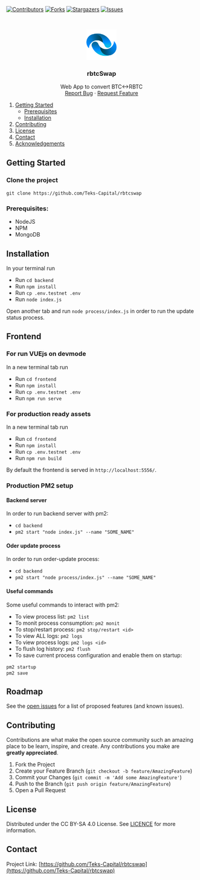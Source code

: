 <!--
*** Thanks for checking out the Best-README-Template. If you have a suggestion
*** that would make this better, please fork the repo and create a pull request
*** or simply open an issue with the tag "enhancement".
*** Thanks again! Now go create something AMAZING! :D
***
***
***
*** To avoid retyping too much info. Do a search and replace for the following:
*** github_username, repo_name, twitter_handle, email, project_title, project_description
-->



<!-- PROJECT SHIELDS -->
<!--
*** I'm using markdown "reference style" links for readability.
*** Reference links are enclosed in brackets [ ] instead of parentheses ( ).
*** See the bottom of this document for the declaration of the reference variables
*** for contributors-url, forks-url, etc. This is an optional, concise syntax you may use.
*** https://www.markdownguide.org/basic-syntax/#reference-style-links
-->
[![Contributors][contributors-shield]][contributors-url]
[![Forks][forks-shield]][forks-url]
[![Stargazers][stars-shield]][stars-url]
[![Issues][issues-shield]][issues-url]


<!-- PROJECT LOGO -->
<br />
<p align="center">
  <a href="https://github.com/Teks-Capital/rbtcswap">
    <img src="frontend/src/assets/logo.png" alt="Logo" width="80" height="80">
  </a>

  <h3 align="center">rbtcSwap</h3>

  <p align="center">
    Web App to convert BTC<->RBTC
    <br />
    <a href="https://github.com/Teks-Capital/rbtcswap/issues">Report Bug</a>
    ·
    <a href="https://github.com/Teks-Capital/rbtcswap/issues">Request Feature</a>
  </p>
</p>
</summary>
  <ol>
    <li>
      <a href="#getting-started">Getting Started</a>
      <ul>
        <li><a href="#prerequisites">Prerequisites</a></li>
        <li><a href="#installation">Installation</a></li>
      </ul>
    </li>
    <li><a href="#contributing">Contributing</a></li>
    <li><a href="#license">License</a></li>
    <li><a href="#contact">Contact</a></li>
    <li><a href="#acknowledgements">Acknowledgements</a></li>
  </ol>
</details>


<!-- GETTING STARTED -->
## Getting Started

### Clone the project

```
git clone https://github.com/Teks-Capital/rbtcswap
```

### Prerequisites:

* NodeJS
* NPM
* MongoDB

## Installation

In your terminal run

* Run `cd backend`
* Run `npm install`
* Run `cp .env.testnet .env`
* Run `node index.js`

Open another tab and run `node process/index.js` in order to run the update status process.

## Frontend

### For run VUEjs on devmode

In a new terminal tab run

* Run `cd frontend`
* Run `npm install`
* Run `cp .env.testnet .env`
* Run `npm run serve`

### For production ready assets

In a new terminal tab run

* Run `cd frontend`
* Run `npm install`
* Run `cp .env.testnet .env`
* Run `npm run build`

By default the frontend is served in `http://localhost:5556/`.


### Production PM2 setup

#### Backend server

In order to run backend server with pm2:

* `cd backend`
* `pm2 start "node index.js" --name "SOME_NAME"`

#### Oder update process

In order to run order-update process:

* `cd backend`
* `pm2 start "node process/index.js" --name "SOME_NAME"`

#### Useful commands

Some useful commands to interact with pm2:

* To view process list: `pm2 list`
* To monit process consumption: `pm2 monit`
* To stop/restart process: `pm2 stop/restart <id>`
* To view ALL logs: `pm2 logs`
* To view <id> process logs: `pm2 logs <id>`
* To flush log history: `pm2 flush`
* To save current process configuration and enable them on startup:

```
pm2 startup
pm2 save
```



<!-- ROADMAP -->
## Roadmap

See the [open issues](https://github.com/Teks-Capital/rbtcswap/issues) for a list of proposed features (and known issues).



<!-- CONTRIBUTING -->
## Contributing

Contributions are what make the open source community such an amazing place to be learn, inspire, and create. Any contributions you make are **greatly appreciated**.

1. Fork the Project
2. Create your Feature Branch (`git checkout -b feature/AmazingFeature`)
3. Commit your Changes (`git commit -m 'Add some AmazingFeature'`)
4. Push to the Branch (`git push origin feature/AmazingFeature`)
5. Open a Pull Request



<!-- LICENSE -->
## License

Distributed under the CC BY-SA 4.0 License. See [LICENCE](https://creativecommons.org/licenses/by-sa/4.0/) for more information.


<!-- CONTACT -->
## Contact

Project Link: [https://github.com/Teks-Capital/rbtcswap](https://github.com/Teks-Capital/rbtcswap)


<!-- MARKDOWN LINKS & IMAGES -->
<!-- https://www.markdownguide.org/basic-syntax/#reference-style-links -->
[contributors-shield]: https://img.shields.io/github/contributors/Teks-Capital/rbtcswap.svg?style=for-the-badge
[contributors-url]: https://github.com/Teks-Capital/rbtcswap/graphs/contributors
[forks-shield]: https://img.shields.io/github/forks/Teks-Capital/rbtcswap.svg?style=for-the-badge
[forks-url]: https://github.com/Teks-Capital/rbtcswap/network/members
[stars-shield]: https://img.shields.io/github/stars/Teks-Capital/rbtcswap.svg?style=for-the-badge
[stars-url]: https://github.com/Teks-Capital/rbtcswap/stargazers
[issues-shield]: https://img.shields.io/github/issues/Teks-Capital/rbtcswap.svg?style=for-the-badge
[issues-url]: https://github.com/Teks-Capital/rbtcswap/issues
[license-shield]: https://img.shields.io/github/license/Teks-Capital/rbtcswap.svg?style=for-the-badge
[license-url]: https://creativecommons.org/licenses/by-sa/4.0/